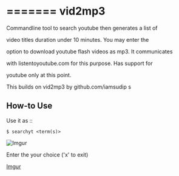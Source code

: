 =======
vid2mp3
=======

Commandline tool to search youtube then generates a list of 

video titles duration under 10 minutes. You may enter the 

option to download youtube flash videos as mp3. It communicates 

with listentoyoutube.com for this purpose. Has support for 

youtube only at this point.  

This builds on vid2mp3 by github.com/iamsudip
s

How-to Use
----------

Use it as ::

    $ searchyt <term(s)>


![Imgur](http://i.imgur.com/qjmwc0O.png)


Enter the your choice ('x' to exit)


[Imgur](http://i.imgur.com/edsvg1f.png)

